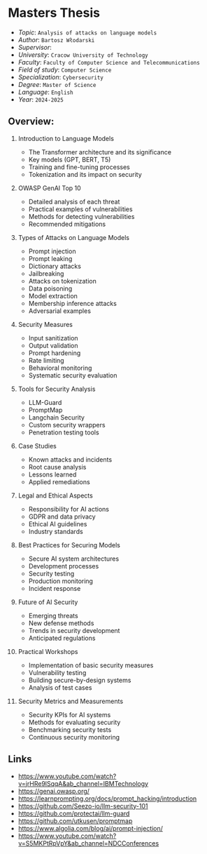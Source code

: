 # Masters Thesis

- _Topic_: `Analysis of attacks on language models`
- _Author_: `Bartosz Włodarski`
- _Supervisor_:
- _University_: `Cracow University of Technology`
- _Faculty_: `Faculty of Computer Science and Telecommunications`
- _Field of study_: `Computer Science`
- _Specialization_: `Cybersecurity`
- _Degree_: `Master of Science`
- _Language_: `English`
- _Year_: `2024-2025`

## Overview:

1. Introduction to Language Models

   - The Transformer architecture and its significance
   - Key models (GPT, BERT, T5)
   - Training and fine-tuning processes
   - Tokenization and its impact on security

2. OWASP GenAI Top 10

   - Detailed analysis of each threat
   - Practical examples of vulnerabilities
   - Methods for detecting vulnerabilities
   - Recommended mitigations

3. Types of Attacks on Language Models

   - Prompt injection
   - Prompt leaking
   - Dictionary attacks
   - Jailbreaking
   - Attacks on tokenization
   - Data poisoning
   - Model extraction
   - Membership inference attacks
   - Adversarial examples

4. Security Measures

   - Input sanitization
   - Output validation
   - Prompt hardening
   - Rate limiting
   - Behavioral monitoring
   - Systematic security evaluation

5. Tools for Security Analysis

   - LLM-Guard
   - PromptMap
   - Langchain Security
   - Custom security wrappers
   - Penetration testing tools

6. Case Studies

   - Known attacks and incidents
   - Root cause analysis
   - Lessons learned
   - Applied remediations

7. Legal and Ethical Aspects

   - Responsibility for AI actions
   - GDPR and data privacy
   - Ethical AI guidelines
   - Industry standards

8. Best Practices for Securing Models

   - Secure AI system architectures
   - Development processes
   - Security testing
   - Production monitoring
   - Incident response

9. Future of AI Security

   - Emerging threats
   - New defense methods
   - Trends in security development
   - Anticipated regulations

10. Practical Workshops

    - Implementation of basic security measures
    - Vulnerability testing
    - Building secure-by-design systems
    - Analysis of test cases

11. Security Metrics and Measurements

    - Security KPIs for AI systems
    - Methods for evaluating security
    - Benchmarking security tests
    - Continuous security monitoring

## Links

- https://www.youtube.com/watch?v=jrHRe9lSqqA&ab_channel=IBMTechnology
- https://genai.owasp.org/
- https://learnprompting.org/docs/prompt_hacking/introduction
- https://github.com/Seezo-io/llm-security-101
- https://github.com/protectai/llm-guard
- https://github.com/utkusen/promptmap
- https://www.algolia.com/blog/ai/prompt-injection/
- https://www.youtube.com/watch?v=S5MKPtRpVpY&ab_channel=NDCConferences
